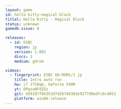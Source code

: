 ```yaml
---
layout: game
id: hello-kitty-magical-block
titlel: Hello Kitty - Magical Block
status: unknown
gamedb-issue: 0

releases:
  - id: E5BC
    region: jp
    version: 1.001
    discs: 1
    medium: gdrom

videos:
  - fingerprint: E5BC GD-ROM1/1 jp
    title: Intro auto run
    hw: i7 2720qm, GeForce 540M
    yt: OPqzuNFdZGs
    git: d59197f84353d7d2b746383e9277d9ed7c8c4053
    platform: win86-release
---
```

